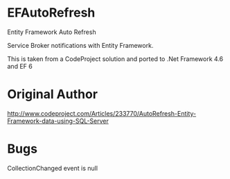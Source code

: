 EFAutoRefresh
=============

Entity Framework Auto Refresh

Service Broker notifications with Entity Framework.

This is taken from a CodeProject solution and ported to .Net Framework 4.6 and EF 6


Original Author
===============

http://www.codeproject.com/Articles/233770/AutoRefresh-Entity-Framework-data-using-SQL-Server


Bugs
====

CollectionChanged event is null